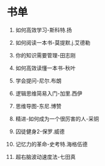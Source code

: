 # 书单

1. 如何高效学习-斯科特.扬

2. 如何阅读一本书-莫提默.j.艾德勒

3. 你的知识需要管理-田志刚

4. 如何高效读懂一本书-秋叶

5. 学会提问-尼尔.布朗

6. 逻辑思维简易入门-加里.西伊

7. 思维导图-东尼.博赞

8. 精进-如何成为一个很厉害的人-采铜

9. 囚徒健身2-保罗.威德

10. 记忆力的革命-史考特.海格伍德

11. 超右脑波动速度法-七田真

